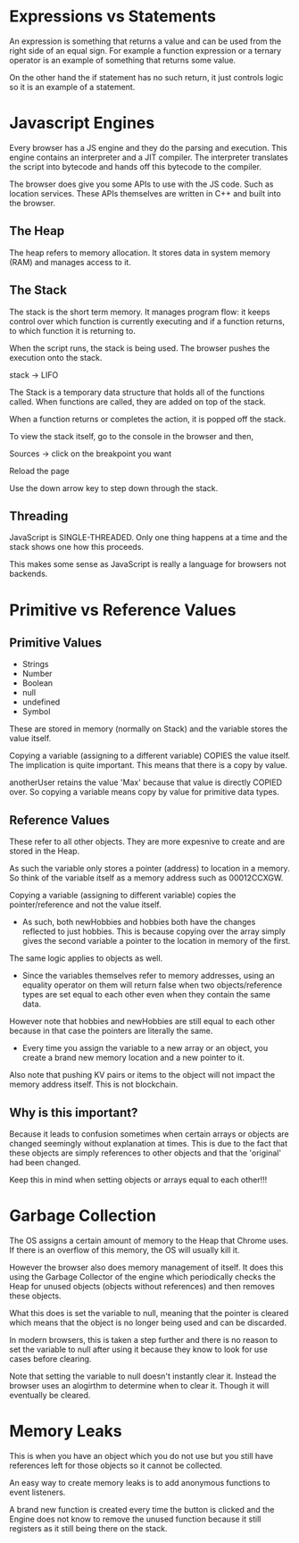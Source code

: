 # Expressions vs Statements

An expression is something that returns a value and can be used from the right side of an equal sign. For example a function expression or a ternary operator is an example of something that returns some value.

On the other hand the if statement has no such return, it just controls logic so it is an example of a statement.

# Javascript Engines

Every browser has a JS engine and they do the parsing and execution. This engine contains an interpreter and a JIT compiler. The interpreter translates the script into bytecode and hands off this bytecode to the compiler.

The browser does give you some APIs to use with the JS code. Such as location services. These APIs themselves are written in C++ and built into the browser.

## The Heap

The heap refers to memory allocation. It stores data in system memory (RAM) and manages access to it.

## The Stack

The stack is the short term memory. It manages program flow: it keeps control over which function is currently executing and if a function returns, to which function it is returning to.

When the script runs, the stack is being used. The browser pushes the execution onto the stack.

stack -> LIFO

The Stack is a temporary data structure that holds all of the functions called. When functions are called, they are added on top of the stack.

When a function returns or completes the action, it is popped off the stack.

To view the stack itself, go to the console in the browser and then,

Sources -> click on the breakpoint you want

Reload the page

Use the down arrow key to step down through the stack.

## Threading

JavaScript is SINGLE-THREADED. Only one thing happens at a time and the stack shows one how this proceeds.

This makes some sense as JavaScript is really a language for browsers not backends.

# Primitive vs Reference Values

## Primitive Values

- Strings
- Number
- Boolean
- null
- undefined
- Symbol

These are stored in memory (normally on Stack) and the variable stores the value itself.

Copying a variable (assigning to a different variable) COPIES the value itself. The implication is quite important. This means that there is a copy by value.

<script>
let userName = "Max";
let anotherUser = userName;
userName = 'Manuel';
</script>

anotherUser retains the value 'Max' because that value is directly COPIED over. So copying a variable means copy by value for primitive data types.

## Reference Values

These refer to all other objects. They are more expesnive to create and are stored in the Heap.

As such the variable only stores a pointer (address) to location in a memory. So think of the variable itself as a memory address such as 00012CCXGW.

Copying a variable (assigning to different variable) copies the pointer/reference and not the value itself.

<script>
let hobbies = ["Sports"];
let newHobbies = hobbies;

hobbies.push("Cooking");

console.log(hobbies); // Sports, Cooking
console.log(newHobbies); // Sports, Cooking

console.log(newHobbies = hobbies); //Output: true

let person1 = { age: 30 };
let person2 = { age: 30 };

console.log(person1===person2); // Output: false
</script>

- As such, both newHobbies and hobbies both have the changes reflected to just hobbies. This is because copying over the array simply gives the second variable a pointer to the location in memory of the first.

The same logic applies to objects as well.

- Since the variables themselves refer to memory addresses, using an equality operator on them will return false when two objects/reference types are set equal to each other even when they contain the same data.

However note that hobbies and newHobbies are still equal to each other because in that case the pointers are literally the same.

- Every time you assign the variable to a new array or an object, you create a brand new memory location and a new pointer to it.

Also note that pushing KV pairs or items to the object will not impact the memory address itself. This is not blockchain.

## Why is this important?

Because it leads to confusion sometimes when certain arrays or objects are changed seemingly without explanation at times. This is due to the fact that these objects are simply references to other objects and that the 'original' had been changed.

Keep this in mind when setting objects or arrays equal to each other!!!

# Garbage Collection

The OS assigns a certain amount of memory to the Heap that Chrome uses. If there is an overflow of this memory, the OS will usually kill it.

However the browser also does memory management of itself. It does this using the Garbage Collector of the engine which periodically checks the Heap for unused objects (objects without references) and then removes these objects.

<script>

let person = {name: 'Max'};
person = null;

</script>

What this does is set the variable to null, meaning that the pointer is cleared which means that the object is no longer being used and can be discarded.

In modern browsers, this is taken a step further and there is no reason to set the variable to null after using it because they know to look for use cases before clearing.

Note that setting the variable to null doesn't instantly clear it. Instead the browser uses an alogirthm to determine when to clear it. Though it will eventually be cleared.

# Memory Leaks

This is when you have an object which you do not use but you still have references left for those objects so it cannot be collected.

An easy way to create memory leaks is to add anonymous functions to event listeners.

<script>
let hobbies = ["a","b","c"];
attackBtn.addEventListener("click", function (){
    console.log(hobbies);
});
</script>

A brand new function is created every time the button is clicked and the Engine does not know to remove the unused function because it still registers as it still being there on the stack. 